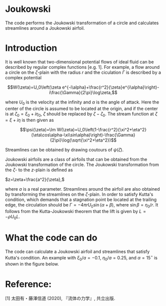 # Joukowski
The code performs the Joukowski transformation of a circle and calculates streamlines around a Joukowski airfoil.

# Introduction
It is well known that two-dimensional potential flows of ideal fluid can be described by regular complex functions [e.g. 1]. For example, a flow around a circle on the $\zeta$-plain with the radius $r$ and the ciculation $\Gamma$ is described by a complex potential

$$W(\zeta)=U_0\left(\zeta e^{-i\alpha}+\frac{r^2}{\zeta}e^{i\alpha}\right)-i\frac{\Gamma}{2\pi}\log\zeta,$$

where $U_0$ is the velocity at the infinity and $\alpha$ is the angle of attack. Here the center of the circle is assumed to be located at the origin, and if the center is at $\zeta_0=\xi_0+i\eta_0$, $\zeta$ should be replaced by $\zeta-\zeta_0$. The stream function at $\zeta=\xi+i\eta$ is then given as

$$\psi(\zeta)=\Im W(\zeta)=U_0\left(1-\frac{r^2}{\xi^2+\eta^2}(\eta\cos\alpha-\xi\sin\alpha)\right)-\frac{\Gamma}{2\pi}\log(\sqrt{\xi^2+\eta^2})$$

Streamlines can be obtained by drawing coutours of $\psi(\zeta)$.

Joukowski airfoils are a class of airfoils that can be obtained from the Joukowski transformation of the circle. The Joukowski transformation from the $\zeta$- to the $z$-plain is defined as

$z=\zeta+\frac{a^2}{\zeta},$

where $a$ is a real parameter. Streamlines around the airfoil are also obtained by transforming the streamlines on the $\zeta$-plain. In order to satisfy Kutta's condition, which demands that a stagnation point be located at the trailing edge, the circulation should be $\Gamma=-4\pi rU_0\sin(\alpha+\beta)$, where $\sin\beta=\eta_0/r$. It follows from the Kutta-Joukowski theorem that the lift is given by $L=-\rho U_0L$. 

# What the code can do

The code can calculate a Joukowski airfoil and streamlines that satisfy Kutta's condition. An example with $\xi_0/a=-0.1$, $\eta_0/a=0.25$, and $\alpha=15^\circ$ is shown in the figure below.

# Reference:
[1] 太田有・藤澤信道 (2020), 『流体の力学』, 共立出版.
